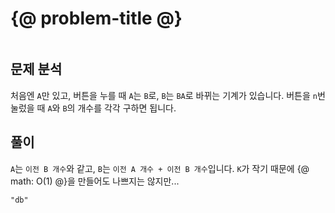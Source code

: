 # {@ problem-title @}

~~~problem-info-table
~~~

## 문제 분석

처음엔 `A`만 있고, 버튼을 누를 때 `A`는 `B`로, `B`는 `BA`로 바뀌는 기계가 있습니다.
버튼을 `n`번 눌렀을 때 `A`와 `B`의 개수를 각각 구하면 됩니다.

## 풀이

`A`는 `이전 B 개수`와 같고, `B`는 `이전 A 개수 + 이전 B 개수`입니다.
`K`가 작기 때문에 {@ math: O(1) @}을 만들어도 나쁘지는 않지만...

~~~pirim
"db"
~~~